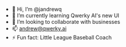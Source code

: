 - 👋 Hi, I’m @jandrewq
- 🌱 I’m currently learning Qwerky AI's new UI
- 💞️ I’m looking to collaborate with businesses
- 📫 andrew@qwerky.ai
- ⚡ Fun fact: Little League Baseball Coach

<!---
jandrewq/jandrewq is a ✨ special ✨ repository because its `README.md` (this file) appears on your GitHub profile.
You can click the Preview link to take a look at your changes.
--->
